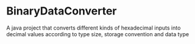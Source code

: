 # BinaryDataConverter
A java project that converts different kinds of hexadecimal inputs into decimal values according to type size, storage convention and data type
